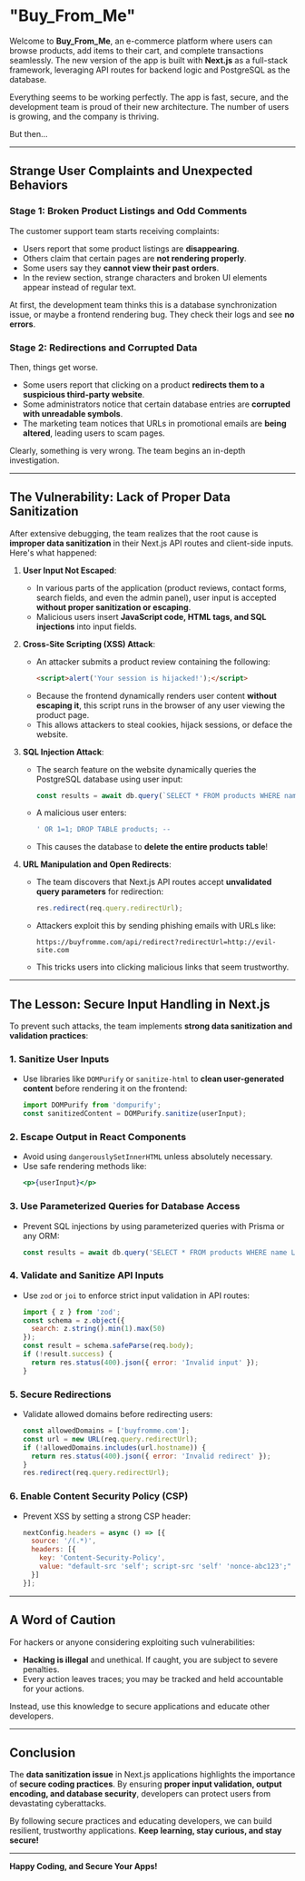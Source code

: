 # "Buy_From_Me"

Welcome to **Buy_From_Me**, an e-commerce platform where users can browse products, add items to their cart, and complete transactions seamlessly. The new version of the app is built with **Next.js** as a full-stack framework, leveraging API routes for backend logic and PostgreSQL as the database.

Everything seems to be working perfectly. The app is fast, secure, and the development team is proud of their new architecture. The number of users is growing, and the company is thriving.

But then...

---

## Strange User Complaints and Unexpected Behaviors

### Stage 1: Broken Product Listings and Odd Comments
The customer support team starts receiving complaints:
- Users report that some product listings are **disappearing**.
- Others claim that certain pages are **not rendering properly**.
- Some users say they **cannot view their past orders**.
- In the review section, strange characters and broken UI elements appear instead of regular text.

At first, the development team thinks this is a database synchronization issue, or maybe a frontend rendering bug. They check their logs and see **no errors**.

### Stage 2: Redirections and Corrupted Data
Then, things get worse.
- Some users report that clicking on a product **redirects them to a suspicious third-party website**.
- Some administrators notice that certain database entries are **corrupted with unreadable symbols**.
- The marketing team notices that URLs in promotional emails are **being altered**, leading users to scam pages.

Clearly, something is very wrong. The team begins an in-depth investigation.

---

## The Vulnerability: Lack of Proper Data Sanitization

After extensive debugging, the team realizes that the root cause is **improper data sanitization** in their Next.js API routes and client-side inputs. Here's what happened:

1. **User Input Not Escaped**:
   - In various parts of the application (product reviews, contact forms, search fields, and even the admin panel), user input is accepted **without proper sanitization or escaping**.
   - Malicious users insert **JavaScript code, HTML tags, and SQL injections** into input fields.

2. **Cross-Site Scripting (XSS) Attack**:
   - An attacker submits a product review containing the following:
     ```html
     <script>alert('Your session is hijacked!');</script>
     ```
   - Because the frontend dynamically renders user content **without escaping it**, this script runs in the browser of any user viewing the product page.
   - This allows attackers to steal cookies, hijack sessions, or deface the website.

3. **SQL Injection Attack**:
   - The search feature on the website dynamically queries the PostgreSQL database using user input:
     ```javascript
     const results = await db.query(`SELECT * FROM products WHERE name LIKE '%${req.query.search}%'`);
     ```
   - A malicious user enters:
     ```sql
     ' OR 1=1; DROP TABLE products; --
     ```
   - This causes the database to **delete the entire products table**!

4. **URL Manipulation and Open Redirects**:
   - The team discovers that Next.js API routes accept **unvalidated query parameters** for redirection:
     ```javascript
     res.redirect(req.query.redirectUrl);
     ```
   - Attackers exploit this by sending phishing emails with URLs like:
     ```plaintext
     https://buyfromme.com/api/redirect?redirectUrl=http://evil-site.com
     ```
   - This tricks users into clicking malicious links that seem trustworthy.

---

## The Lesson: Secure Input Handling in Next.js

To prevent such attacks, the team implements **strong data sanitization and validation practices**:

### 1. **Sanitize User Inputs**
- Use libraries like `DOMPurify` or `sanitize-html` to **clean user-generated content** before rendering it on the frontend:
  ```javascript
  import DOMPurify from 'dompurify';
  const sanitizedContent = DOMPurify.sanitize(userInput);
  ```

### 2. **Escape Output in React Components**
- Avoid using `dangerouslySetInnerHTML` unless absolutely necessary.
- Use safe rendering methods like:
  ```jsx
  <p>{userInput}</p>
  ```

### 3. **Use Parameterized Queries for Database Access**
- Prevent SQL injections by using parameterized queries with Prisma or any ORM:
  ```javascript
  const results = await db.query('SELECT * FROM products WHERE name LIKE $1', [`%${req.query.search}%`]);
  ```

### 4. **Validate and Sanitize API Inputs**
- Use `zod` or `joi` to enforce strict input validation in API routes:
  ```javascript
  import { z } from 'zod';
  const schema = z.object({
    search: z.string().min(1).max(50)
  });
  const result = schema.safeParse(req.body);
  if (!result.success) {
    return res.status(400).json({ error: 'Invalid input' });
  }
  ```

### 5. **Secure Redirections**
- Validate allowed domains before redirecting users:
  ```javascript
  const allowedDomains = ['buyfromme.com'];
  const url = new URL(req.query.redirectUrl);
  if (!allowedDomains.includes(url.hostname)) {
    return res.status(400).json({ error: 'Invalid redirect' });
  }
  res.redirect(req.query.redirectUrl);
  ```

### 6. **Enable Content Security Policy (CSP)**
- Prevent XSS by setting a strong CSP header:
  ```javascript
  nextConfig.headers = async () => [{
    source: '/(.*)',
    headers: [{
      key: 'Content-Security-Policy',
      value: "default-src 'self'; script-src 'self' 'nonce-abc123';"
    }]
  }];
  ```

---

## A Word of Caution
For hackers or anyone considering exploiting such vulnerabilities:
- **Hacking is illegal** and unethical. If caught, you are subject to severe penalties.
- Every action leaves traces; you may be tracked and held accountable for your actions.

Instead, use this knowledge to secure applications and educate other developers.

---

## Conclusion
The **data sanitization issue** in Next.js applications highlights the importance of **secure coding practices**. By ensuring **proper input validation, output encoding, and database security**, developers can protect users from devastating cyberattacks.

By following secure practices and educating developers, we can build resilient, trustworthy applications. **Keep learning, stay curious, and stay secure!**

---

**Happy Coding, and Secure Your Apps!**

